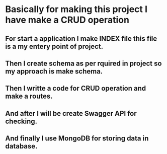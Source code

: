 # Basically for making this project I have make a CRUD operation 
## For start a application I make INDEX file this file is a my entery point of project.
## Then I create schema as per rquired in project so my approach is make schema.
## Then I writte a code for CRUD operation and make a routes.
## And after I will be create Swagger API for checking.
## And finally I use MongoDB for storing data in database.
